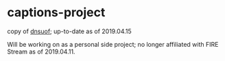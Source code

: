# captions-project
copy of [dnsuof](https://github.com/umd-fire-coml/2019-T2-Dont-Set-Us-on-FIRE); up-to-date as of 2019.04.15

Will be working on as a personal side project; no longer affiliated with FIRE Stream as of 2019.04.11.
